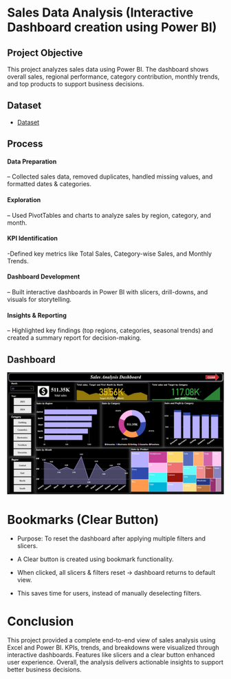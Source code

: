 # Sales Data Analysis (Interactive  Dashboard creation using Power BI)
## Project Objective
This project analyzes sales data using Power BI. The dashboard shows overall sales, regional performance, category contribution, monthly trends, and top products to support business decisions.

## Dataset
- <a href="https://github.com/ssankarrevathi-source/Sales-Data-Analysis-and-Dashboard/blob/main/sample_sales_data.xlsx">Dataset</a>

## Process
#### Data Preparation
–  Collected sales data, removed duplicates, handled missing values, and formatted dates & categories.
#### Exploration 
–  Used PivotTables and charts to analyze sales by region, category, and month.
#### KPI Identification  
-Defined key metrics like Total Sales, Category-wise Sales, and Monthly Trends.
#### Dashboard Development 
–  Built interactive dashboards in Power BI with slicers, drill-downs, and visuals for storytelling.
#### Insights & Reporting 
–  Highlighted key findings (top regions, categories, seasonal trends) and created a summary report for decision-making.

## Dashboard
![Screenshot(495)](https://github.com/ssankarrevathi-source/Sales-Data-Analysis-and-Dashboard/blob/main/Sales%20Data%20Visual%20Screenshot%20-%20Copy.jpg)

# Bookmarks (Clear Button)
- Purpose: To reset the dashboard after applying multiple filters and slicers.

- A Clear button is created using bookmark functionality.

- When clicked, all slicers & filters reset → dashboard returns to default view.

- This saves time for users, instead of manually deselecting filters.

# Conclusion
This project provided a complete end-to-end view of sales analysis using Excel and Power BI. KPIs, trends, and breakdowns were visualized through interactive dashboards. Features like slicers and a clear button enhanced user experience. Overall, the analysis delivers actionable insights to support better business decisions.

